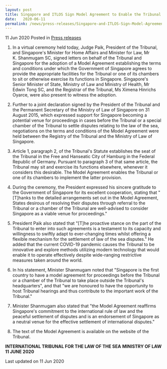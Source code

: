 ```yaml
---
layout: post
title: Singapore and ITLOS Sign Model Agreement to Enable the Tribunal to Sit in Singapore
date:   2020-06-11
permalink: /news/press-releases/Singapore-and-ITLOS-Sign-Model-Agreement-to-Enable-the-Tribunal-to-Sit-in-Singapore
---
```


11 Jun 2020 Posted in [Press releases](/news/press-releases)

1. In a virtual ceremony held today, Judge Paik, President of the Tribunal, and Singapore's Minister for Home Affairs and Minister for Law, Mr K. Shanmugam SC, signed letters on behalf of the Tribunal and Singapore for the adoption of a Model Agreement establishing the terms and conditions under which the Government of Singapore agrees to provide the appropriate facilities for the Tribunal or one of its chambers to sit or otherwise exercise its functions in Singapore. Singapore's Senior Minister of State, Ministry of Law and Ministry of Health, Mr Edwin Tong SC, and the Registrar of the Tribunal, Ms Ximena Hinrichs Oyarce, were also present to witness the adoption.

2. Further to a joint declaration signed by the President of the Tribunal and the Permanent Secretary of the Ministry of Law of Singapore on 31 August 2015, which expressed support for Singapore becoming a potential venue for proceedings in cases before the Tribunal or a special chamber of the Tribunal to settle disputes relating to the law of the sea, negotiations on the terms and conditions of the Model Agreement were held between the Registry of the Tribunal and the Ministry of Law of Singapore.

3. Article 1, paragraph 2, of the Tribunal's Statute establishes the seat of the Tribunal in the Free and Hanseatic City of Hamburg in the Federal Republic of Germany. Pursuant to paragraph 3 of that same article, the Tribunal may sit and exercise its functions elsewhere, whenever it considers this desirable. The Model Agreement enables the Tribunal or one of its chambers to implement the latter provision.

4. During the ceremony, the President expressed his sincere gratitude to the Government of Singapore for its excellent cooperation, stating that "[T]hanks to the detailed arrangements set out in the Model Agreement, States desirous of resolving their disputes through referral to the Tribunal or a chamber of the Tribunal are well-advised to consider Singapore as a viable venue for proceedings."

5. President Paik also stated that "[T]he proactive stance on the part of the Tribunal to enter into such agreements is a testament to its capacity and willingness to swiftly adapt to ever-changing times whilst offering a flexible mechanism for the settlement of law of the sea disputes." He added that the current COVID-19 pandemic causes the Tribunal to be innovative and explore methods utilizing modern technology that would enable it to operate effectively despite wide-ranging restrictive measures taken around the world.

6. In his statement, Minister Shanmugam noted that "Singapore is the first country to have a model agreement for proceedings before the Tribunal or a chamber of the Tribunal to take place outside the Tribunal's headquarters", and that "we are honoured to have the opportunity to host Tribunal hearings and thus contribute to the important work of the Tribunal."

7. Minister Shanmugam also stated that "the Model Agreement reaffirms Singapore's commitment to the international rule of law and the peaceful settlement of disputes and is an endorsement of Singapore as a neutral venue for the effective settlement of international disputes."

8. The text of the Model Agreement is available on the website of the Tribunal.


**INTERNATIONAL TRIBUNAL FOR THE LAW OF THE SEA**
**MINISTRY OF LAW**
**11 JUNE 2020**


<p class="right-side-updated">Last updated on 11 Jun 2020</p>
